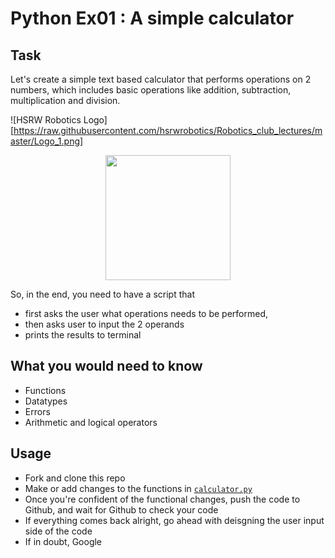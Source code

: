 # Python Ex01 :  A simple calculator

## Task
Let's create a simple text based calculator that performs operations on 2 numbers, 
which includes basic operations like addition, subtraction, multiplication and division.

![HSRW Robotics Logo][https://raw.githubusercontent.com/hsrwrobotics/Robotics_club_lectures/master/Logo_1.png]


<p align="center">
<img src="https://raw.githubusercontent.com/hsrwrobotics/Robotics_club_lectures/master/Logo_1.png" width=200 class="center">
 </p>

 
So, in the end, you need to have a script that 
- first asks the user what operations needs to be performed,
- then asks user to input the 2 operands
- prints the results to terminal

## What you would need to know
- Functions
- Datatypes
- Errors
- Arithmetic and logical operators

## Usage
- Fork and clone this repo
- Make or add changes to the functions in [`calculator.py`](./calculator.py)
 - Once you're confident of the functional changes, push the code to Github, and wait for Github to check your code
 - If everything comes back alright, go ahead with deisgning the user input side of the code
 - If in doubt, Google